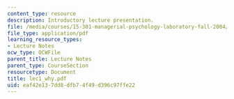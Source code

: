 ```yaml
---
content_type: resource
description: Introductory lecture presentation.
file: /media/courses/15-301-managerial-psychology-laboratory-fall-2004/eaf42e137dd8dfb74f49d396c97ffe22_lec1_why.pdf
file_type: application/pdf
learning_resource_types:
- Lecture Notes
ocw_type: OCWFile
parent_title: Lecture Notes
parent_type: CourseSection
resourcetype: Document
title: lec1_why.pdf
uid: eaf42e13-7dd8-dfb7-4f49-d396c97ffe22
---
```

